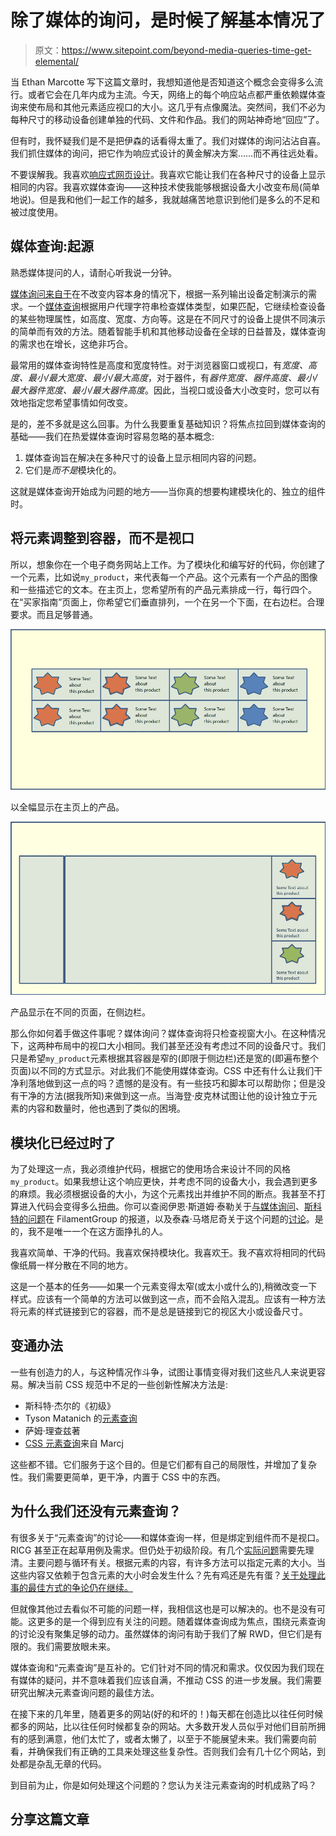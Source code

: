 # 除了媒体的询问，是时候了解基本情况了

> 原文：<https://www.sitepoint.com/beyond-media-queries-time-get-elemental/>

当 Ethan Marcotte 写下这篇文章时，我想知道他是否知道这个概念会变得多么流行。或者它会在几年内成为主流。今天，网络上的每个响应站点都严重依赖媒体查询来使布局和其他元素适应视口的大小。这几乎有点像魔法。突然间，我们不必为每种尺寸的移动设备创建单独的代码、文件和作品。我们的网站神奇地“回应”了。

但有时，我怀疑我们是不是把伊森的话看得太重了。我们对媒体的询问沾沾自喜。我们抓住媒体的询问，把它作为响应式设计的黄金解决方案……而不再往远处看。

不要误解我。我喜欢[响应式网页设计](https://www.sitepoint.com/mobile/responsive-web-design/)。我喜欢它能让我们在各种尺寸的设备上显示相同的内容。我喜欢媒体查询——这种技术使我能够根据设备大小改变布局(简单地说)。但是我和他们一起工作的越多，我就越痛苦地意识到他们是多么的不足和被过度使用。

## 媒体查询:起源

熟悉媒体提问的人，请耐心听我说一分钟。

[媒体询问来自于](https://www.w3.org/TR/css3-mediaqueries/)在不改变内容本身的情况下，根据一系列输出设备定制演示的需求。一个[媒体查询](https://www.sitepoint.com/media-queries-look-different-media-features/)根据用户代理字符串检查媒体类型，如果匹配，它继续检查设备的某些物理属性，如高度、宽度、方向等。这是在不同尺寸的设备上提供不同演示的简单而有效的方法。随着智能手机和其他移动设备在全球的日益普及，媒体查询的需求也在增长，这绝非巧合。

最常用的媒体查询特性是高度和宽度特性。对于浏览器窗口或视口，有*宽度、高度、最小/最大宽度、最小/最大高度*，对于器件，有*器件宽度、器件高度、最小/最大器件宽度、最小/最大器件高度*。因此，当视口或设备大小改变时，您可以有效地指定您希望事情如何改变。

是的，差不多就是这么回事。为什么我要重复基础知识？将焦点拉回到媒体查询的基础——我们在热爱媒体查询时容易忽略的基本概念:

1.  媒体查询旨在解决在多种尺寸的设备上显示相同内容的问题。
2.  它们是*而不是*模块化的。

这就是媒体查询开始成为问题的地方——当你真的想要构建模块化的、独立的组件时。

## 将元素调整到容器，而不是视口

所以，想象你在一个电子商务网站上工作。为了模块化和编写好的代码，你创建了一个元素，比如说`my_product`，来代表每一个产品。这个元素有一个产品的图像和一些描述它的文本。在主页上，您希望所有的产品元素排成一行，每行四个。在“买家指南”页面上，你希望它们垂直排列，一个在另一个下面，在右边栏。合理要求。而且足够普通。

![Home page full width products](img/60e2c4eda18230647781864c0a9fec9c.png)

以全幅显示在主页上的产品。

![Products in the sidebar](img/0c16d842d4c995ecf1000cc95e27e655.png)

产品显示在不同的页面，在侧边栏。

那么你如何着手做这件事呢？媒体询问？媒体查询将只检查视窗大小。在这种情况下，这两种布局中的视口大小相同。我们甚至还没有考虑过不同的设备尺寸。我们只是希望`my_product`元素根据其容器是窄的(即限于侧边栏)还是宽的(即遍布整个页面)以不同的方式显示。对此我们不能使用媒体查询。CSS 中还有什么让我们干净利落地做到这一点的吗？遗憾的是没有。有一些技巧和脚本可以帮助你；但是没有干净的方法(据我所知)来做到这一点。当海登·皮克林试图让他的设计独立于元素的内容和数量时，他也遇到了类似的困境。

## 模块化已经过时了

为了处理这一点，我必须维护代码，根据它的使用场合来设计不同的风格`my_product`。如果我想让这个响应更快，并考虑不同的设备大小，我会遇到更多的麻烦。我必须根据设备的大小，为这个元素找出并维护不同的断点。我甚至不打算进入代码会变得多么扭曲。你可以查阅伊恩·斯道姆·泰勒关于[与媒体询问](http://ianstormtaylor.com/media-queries-are-a-hack/)、[斯科特的问题](http://www.filamentgroup.com/lab/element-query-workarounds.html)在 FilamentGroup 的报道，以及泰森·马塔尼奇关于这个问题的[讨论](http://www.smashingmagazine.com/2013/06/25/media-queries-are-not-the-answer-element-query-polyfill/)。是的，我不是唯一一个在这方面挣扎的人。

我喜欢简单、干净的代码。我喜欢保持模块化。我喜欢<abbr title="Don't Repeat Yourself">干</abbr>。我*不*喜欢将相同的代码像纸屑一样分散在不同的地方。

这是一个基本的任务——如果一个元素变得太窄(或太小或什么的),稍微改变一下样式。应该有一个简单的方法可以做到这一点，而不会陷入混乱。应该有一种方法将元素的样式链接到它的容器，而不是总是链接到它的视区大小或设备尺寸。

## 变通办法

一些有创造力的人，与这种情况作斗争，试图让事情变得对我们这些凡人来说更容易。解决当前 CSS 规范中不足的一些创新性解决方法是:

*   斯科特·杰尔的《初级》
*   Tyson Matanich 的[元素查询](https://github.com/tysonmatanich/elementQuery)
*   萨姆·理查兹著
*   [CSS 元素查询](https://github.com/marcj/css-element-queries)来自 Marcj

这些都不错。它们服务于这个目的。但是它们都有自己的局限性，并增加了复杂性。我们需要更简单，更干净，内置于 CSS 中的东西。

## 为什么我们还没有元素查询？

有很多关于“元素查询”的讨论——和媒体查询一样，但是绑定到组件而不是视口。RICG 甚至正在起草用例及需求。但仍处于初级阶段。有几个[实际问题](http://www.xanthir.com/b4PR0)需要先理清。主要问题与循环有关。根据元素的内容，有许多方法可以指定元素的大小。当这些内容又依赖于包含元素的大小时会发生什么？先有鸡还是先有蛋？[关于处理此事的最佳方式的争论仍在继续。](http://www.xanthir.com/b4PR0)

但就像其他过去看似不可能的问题一样，我相信这也是可以解决的。也不是没有可能。这更多的是一个得到应有关注的问题。随着媒体查询成为焦点，围绕元素查询的讨论没有聚集足够的动力。虽然媒体的询问有助于我们了解 RWD，但它们是有限的。我们需要放眼未来。

媒体查询和“元素查询”是互补的。它们针对不同的情况和需求。仅仅因为我们现在有媒体的疑问，并不意味着我们应该自满，不推动 CSS 的进一步发展。我们需要研究出解决元素查询问题的最佳方法。

在接下来的几年里，随着更多的网站(好的和坏的！)每天都在创造比以往任何时候都多的网站，比以往任何时候都复杂的网站。大多数开发人员似乎对他们目前所拥有的感到满意，他们太忙了，或者太懒了，以至于不能展望未来。我们需要向前看，并确保我们有正确的工具来处理这些复杂性。否则我们会有几十亿个网站，到处都是杂乱无章的代码。

到目前为止，你是如何处理这个问题的？您认为关注元素查询的时机成熟了吗？

## 分享这篇文章